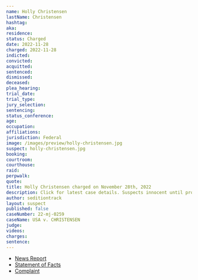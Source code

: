 ```yaml
---
name: Holly Christensen
lastName: Christensen
hashtag:
aka:
residence:
status: Charged
date: 2022-11-28
charged: 2022-11-28
indicted:
convicted:
acquitted:
sentenced:
dismissed:
deceased:
plea_hearing:
trial_date:
trial_type:
jury_selection:
sentencing:
status_conference:
age:
occupation:
affiliations:
jurisdiction: Federal
image: /images/preview/holly-christensen.jpg
suspect: holly-christensen.jpg
booking:
courtroom:
courthouse:
raid:
perpwalk:
quote:
title: Holly Christensen charged on November 28th, 2022
description: Click for latest case details. Suspects innocent until proven guilty.
author: seditiontrack
layout: suspect
published: false
caseNumber: 22-mj-0259
caseName: USA v. CHRISTENSEN
judge:
videos:
charges:
sentence:
---
```

- [News Report]()
- [Statement of Facts](https://www.justice.gov/usao-dc/case-multi-defendant/file/1560671/download)
- [Complaint](https://www.justice.gov/usao-dc/case-multi-defendant/file/1560676/download)
